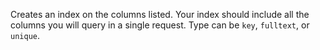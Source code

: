 Creates an index on the columns listed. Your index should include all the columns you will query in a single request.
Type can be `key`, `fulltext`, or `unique`.
